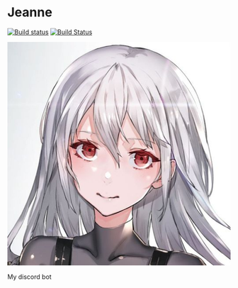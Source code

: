 # Jeanne

[![Build status](https://ci.appveyor.com/api/projects/status/60jejij3sleo315d/branch/master?svg=true)](https://ci.appveyor.com/project/DoumanAsh/jeanne/branch/master)
[![Build Status](https://travis-ci.org/DoumanAsh/Jeanne.svg?branch=master)](https://travis-ci.org/DoumanAsh/Jeanne)

![Jeanne image](./Jeanne.jpg)

My discord bot
